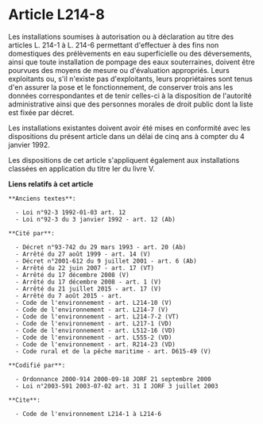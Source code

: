 # Article L214-8

Les installations soumises à autorisation ou à déclaration au titre des articles L. 214-1 à L. 214-6 permettant d'effectuer à
des fins non domestiques des prélèvements en eau superficielle ou des déversements, ainsi que toute installation de pompage
des eaux souterraines, doivent être pourvues des moyens de mesure ou d'évaluation appropriés. Leurs exploitants ou, s'il
n'existe pas d'exploitants, leurs propriétaires sont tenus d'en assurer la pose et le fonctionnement, de conserver trois ans
les données correspondantes et de tenir celles-ci à la disposition de l'autorité administrative ainsi que des personnes
morales de droit public dont la liste est fixée par décret.

Les installations existantes doivent avoir été mises en conformité avec les dispositions du présent article dans un délai de
cinq ans à compter du 4 janvier 1992.

Les dispositions de cet article s'appliquent également aux installations classées en application du titre Ier du livre V.

**Liens relatifs à cet article**

	**Anciens textes**:

	  - Loi n°92-3 1992-01-03 art. 12
	  - Loi n°92-3 du 3 janvier 1992 - art. 12 (Ab)

	**Cité par**:

	  - Décret n°93-742 du 29 mars 1993 - art. 20 (Ab)
	  - Arrêté du 27 août 1999 - art. 14 (V)
	  - Décret n°2001-612 du 9 juillet 2001 - art. 6 (Ab)
	  - Arrêté du 22 juin 2007 - art. 17 (VT)
	  - Arrêté du 17 décembre 2008 (V)
	  - Arrêté du 17 décembre 2008 - art. 1 (V)
	  - Arrêté du 21 juillet 2015 - art. 17 (V)
	  - Arrêté du 7 août 2015 - art.
	  - Code de l'environnement - art. L214-10 (V)
	  - Code de l'environnement - art. L214-7 (V)
	  - Code de l'environnement - art. L214-7-2 (VT)
	  - Code de l'environnement - art. L217-1 (VD)
	  - Code de l'environnement - art. L512-16 (VD)
	  - Code de l'environnement - art. L555-2 (VD)
	  - Code de l'environnement - art. R214-23 (VD)
	  - Code rural et de la pêche maritime - art. D615-49 (V)

	**Codifié par**:

	  - Ordonnance 2000-914 2000-09-18 JORF 21 septembre 2000
	  - Loi n°2003-591 2003-07-02 art. 31 I JORF 3 juillet 2003

	**Cite**:

	  - Code de l'environnement L214-1 à L214-6
